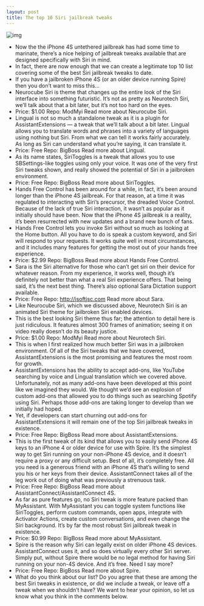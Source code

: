 ```yaml
---
layout: post
title: The top 10 Siri jailbreak tweaks
---
```

![img](http://media.idownloadblog.com/wp-content/uploads/2012/02/Top-10-Siri-Jailbreak-Tweaks-e1329749548909.jpg)
* Now the the iPhone 4S untethered jailbreak has had some time to marinate, there’s a nice helping of jailbreak tweaks available that are designed specifically with Siri in mind.
* In fact, there are now enough that we can create a legitimate top 10 list covering some of the best Siri jailbreak tweaks to date.
* If you have a jailbroken iPhone 4S (or an older device running Spire) then you don’t want to miss this…
* Neurocube Siri is theme that changes up the entire look of the Siri interface into something futuristic. It’s not as pretty as Neurotech Siri, we’ll talk about that a bit later, but it’s not too hard on the eyes.
* Price: $1.00 Repo: ModMyi Read more about Neurocube Siri.
* Lingual is not so much a standalone tweak as it is a plugin for AssistantExtensions — a tweak that we’ll talk about a bit later. Lingual allows you to translate words and phrases into a variety of languages using nothing but Siri. From what we can tell it works fairly accurately. As long as Siri can understand what you’re saying, it can translate it.
* Price: Free Repo: BigBoss Read more about Lingual.
* As its name states, SiriToggles is a tweak that allows you to use SBSettings-like toggles using only your voice. It was one of the very first Siri tweaks shown, and really showed the potential of Siri in a jailbroken environment.
* Price: Free Repo: BigBoss Read more about SiriToggles.
* Hands Free Control has been around for a while, in fact, it’s been around longer than the iPhone 4S jailbreak. For that reason, at a time it was regulated to interacting with Siri’s precursor, the dreaded Voice Control. Because of the lack of true Siri interaction, it wasn’t as popular as it initially should have been. Now that the iPhone 4S jailbreak is a reality, it’s been resurrected with new updates and a brand new bunch of fans.
* Hands Free Control lets you invoke Siri without so much as looking at the Home button. All you have to do is speak a custom keyword, and Siri will respond to your requests. It works quite well in most circumstances, and it includes many features for getting the most out of your hands free experience.
* Price: $2.99 Repo: BigBoss Read more about Hands Free Control.
* Sara is the Siri alternative for those who can’t get siri on their device for whatever reason. From my experience, it works well, though it’s definitely not better than what a real Siri experience offers. That being said, it’s the next best thing. There’s also optional Sara Dictation support available.
* Price: Free Repo: http://isoftjsc.com Read more about Sara.
* Like Neurocube Siri, which we discussed above, Neurotech Siri is an animated Siri theme for jailbroken Siri enabled devices.
* This is the best looking Siri theme thus far; the attention to detail here is just ridiculous. It features almost 300 frames of animation; seeing it on video really doesn’t do its beauty justice.
* Price: $1.00 Repo: ModMyi Read more about Neurotech Siri.
* This is when I first realized how much better Siri was in a jailbroken environment. Of all of the Siri tweaks that we have covered, AssistantExtensions is the most promising and features the most room for growth.
* AssistantExtensions has the ability to accept add-ons, like YouTube searching by voice and Lingual translation which we covered above. Unfortunately, not as many add-ons have been developed at this point like we imagined they would. We thought we’d see an explosion of custom add-ons that allowed you to do things such as searching Spotify using Siri. Perhaps those add-ons are taking longer to develop than we initially had hoped.
* Yet, if developers can start churning out add-ons for AssistantExtensions it will remain one of the top Siri jailbreak tweaks in existence.
* Price: Free Repo: BigBoss Read more about AssistantExtensions.
* This is the first tweak of its kind that allows you to easily send iPhone 4S keys to an iPhone 4 or older device for use with Spire. It’s the simplest way to get Siri running on your non-iPhone 4S device, and it doesn’t require a proxy or any difficult setup. Best of all, it’s completely free. All you need is a generous friend with an iPhone 4S that’s willing to send you his or her keys from their device. AssistantConnect takes all of the leg work out of doing what was previously a strenuous task.
* Price: Free Repo: BigBoss Read more about AssistantConnect/AssistantConnect 4S.
* As far as pure features go, no Siri tweak is more feature packed than MyAssistant. With MyAssistant you can toggle system functions like SiriToggles, perform custom commands, open apps, integrate with Activator Actions, create custom conversations, and even change the Siri background. It’s by far the most robust Siri jailbreak tweak in existence.
* Price: $0.99 Repo: BigBoss Read more about MyAssistant.
* Spire is the reason why Siri can legally exist on older iPhone 4S devices. AssistantConnect uses it, and so does virtually every other Siri server. Simply put, without Spire there would be no legal method for having Siri running on your non-4S device. And it’s free. Need I say more?
* Price: Free Repo: BigBoss Read more about Spire.
* What do you think about our list? Do you agree that these are among the best Siri tweaks in existence, or did we include a tweak, or leave off a tweak when we shouldn’t have? We want to hear your opinion, so let us know what you think in the comments below.

